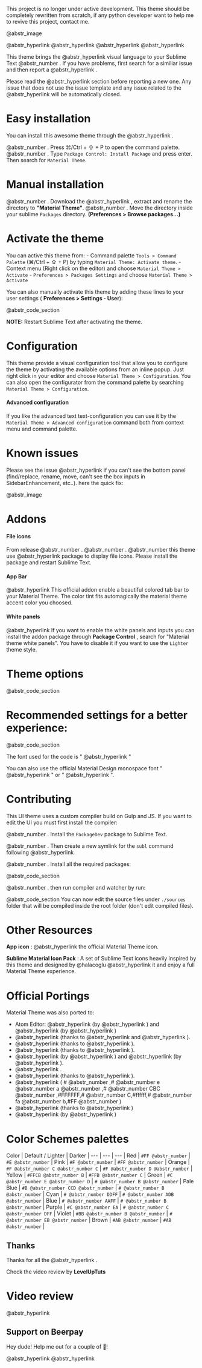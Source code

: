 This project is no longer under active development. This theme should be completely rewritten from scratch, if any python developer want to help me to revive this project, contact me. 

@abstr_image 

@abstr_hyperlink @abstr_hyperlink @abstr_hyperlink @abstr_hyperlink 

This theme brings the @abstr_hyperlink visual language to your Sublime Text @abstr_number . If you have problems, first search for a similiar issue and then report a @abstr_hyperlink .

Please read the @abstr_hyperlink section before reporting a new one. Any issue that does not use the issue template and any issue related to the @abstr_hyperlink will be automatically closed.

# Easy installation

You can install this awesome theme through the @abstr_hyperlink .

@abstr_number . Press ⌘/Ctrl + ⇧ + P to open the command palette. @abstr_number . Type `Package Control: Install Package` and press enter. Then search for `Material Theme`.

# Manual installation

@abstr_number . Download the @abstr_hyperlink , extract and rename the directory to **"Material Theme"**. @abstr_number . Move the directory inside your sublime `Packages` directory. **(Preferences > Browse packages...)**

# Activate the theme

You can active this theme from: \- Command palette `Tools > Command Palette` (⌘/Ctrl + ⇧ + P) by typing `Material Theme: Activate theme`. \- Context menu (Right click on the editor) and choose `Material Theme > Activate` \- `Preferences > Packages Settings` and choose `Material Theme > Activate`

You can also manually activate this theme by adding these lines to your user settings ( **Preferences > Settings - User**):

@abstr_code_section 

**NOTE:** Restart Sublime Text after activating the theme.

# Configuration

This theme provide a visual configuration tool that allow you to configure the theme by activating the available options from an inline popup. Just right click in your editor and choose `Material Theme > Configuration`. You can also open the configurator from the command palette by searching `Material Theme > Configuration`.

#### Advanced configuration

If you like the advanced text text-configuration you can use it by the `Material Theme > Advanced configuration` command both from context menu and command palette.

# Known issues

Please see the issue @abstr_hyperlink if you can't see the bottom panel (find/replace, rename, move, can't see the box inputs in SidebarEnhancement, etc..). here the quick fix:

@abstr_image 

# Addons

#### File icons

From release @abstr_number . @abstr_number . @abstr_number this theme use @abstr_hyperlink package to display file icons. Please install the package and restart Sublime Text.

#### App Bar

@abstr_hyperlink This official addon enable a beautiful colored tab bar to your Material Theme. The color tint fits automagically the material theme accent color you choosed.

#### White panels

@abstr_hyperlink If you want to enable the white panels and inputs you can install the addon package through **Package Control** , search for "Material theme white panels". You have to disable it if you want to use the `Lighter` theme style.

# Theme options

@abstr_code_section 

# Recommended settings for a better experience:

@abstr_code_section 

The font used for the code is " @abstr_hyperlink "

You can also use the official Material Design monospace font " @abstr_hyperlink " or " @abstr_hyperlink ".

# Contributing

This UI theme uses a custom compiler build on Gulp and JS. If you want to edit the UI you must first install the compiler:

@abstr_number . Install the `PackageDev` package to Sublime Text.

@abstr_number . Then create a new symlink for the `subl` command following @abstr_hyperlink 

@abstr_number . Install all the required packages:

@abstr_code_section 

@abstr_number . then run compiler and watcher by run:

@abstr_code_section You can now edit the source files under `./sources` folder that will be compiled inside the root folder (don't edit compiled files).

# Other Resources

**App icon** : @abstr_hyperlink the official Material Theme icon.

**Sublime Material Icon Pack** : A set of Sublime Text icons heavily inspired by this theme and designed by @halacoglu @abstr_hyperlink it and enjoy a full Material Theme experience.

# Official Portings

Material Theme was also ported to:

  * Atom Editor: @abstr_hyperlink (by @abstr_hyperlink ) and @abstr_hyperlink (by @abstr_hyperlink )
  * @abstr_hyperlink (thanks to @abstr_hyperlink and @abstr_hyperlink ).
  * @abstr_hyperlink (thanks to @abstr_hyperlink ).
  * @abstr_hyperlink (thanks to @abstr_hyperlink ).
  * @abstr_hyperlink (by @abstr_hyperlink ) and @abstr_hyperlink (by @abstr_hyperlink ).
  * @abstr_hyperlink .
  * @abstr_hyperlink (thanks to @abstr_hyperlink ).
  * @abstr_hyperlink ( # @abstr_number ,# @abstr_number e @abstr_number a @abstr_number ,# @abstr_number CBC @abstr_number ,#FFFFFF,# @abstr_number C,#ffffff,# @abstr_number fa @abstr_number b,#FF @abstr_number )
  * @abstr_hyperlink (thanks to @abstr_hyperlink )
  * @abstr_hyperlink (by @abstr_hyperlink )



# Color Schemes palettes

Color | Default / Lighter | Darker | \--- | --- | --- | Red | `#FF @abstr_number` | `#E @abstr_number` | Pink | `#F @abstr_number` | `#FF @abstr_number` | Orange | `#F @abstr_number C @abstr_number C` | `#F @abstr_number D @abstr_number` | Yellow | `#FFCB @abstr_number B` | `#FFB @abstr_number C` | Green | `#C @abstr_number E @abstr_number D` | `# @abstr_number B @abstr_number` | Pale Blue | `#B @abstr_number CCD @abstr_number` | `# @abstr_number B @abstr_number` | Cyan | `# @abstr_number DDFF` | `# @abstr_number ADB @abstr_number` | Blue | `# @abstr_number AAFF` | `# @abstr_number B @abstr_number` | Purple | `#C @abstr_number EA` | `# @abstr_number C @abstr_number DFF` | Violet | `#BB @abstr_number B @abstr_number` | `# @abstr_number EB @abstr_number` | Brown | `#AB @abstr_number` | `#AB @abstr_number` |

## Thanks

Thanks for all the @abstr_hyperlink .

Check the video review by **LevelUpTuts**

# Video review

@abstr_hyperlink 

## Support on Beerpay

Hey dude! Help me out for a couple of :beers:!

@abstr_hyperlink @abstr_hyperlink 
